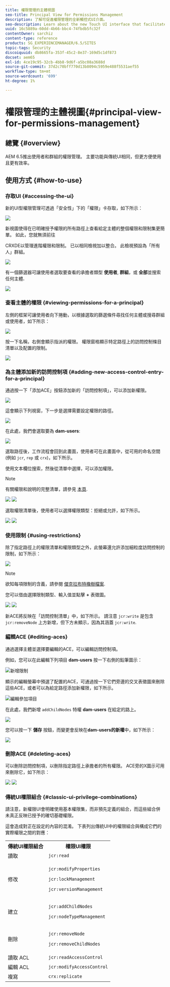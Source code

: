 ```yaml
---
title: 權限管理的主體視圖
seo-title: Principal View for Permissions Management
description: 了解可促進權限管理的全新觸控式UI介面。
seo-description: Learn about the new Touch UI interface that facilitates permissions management.
uuid: 16c5889a-60dd-4b66-bbc4-74fbdb5fc32f
contentOwner: sarchiz
content-type: reference
products: SG_EXPERIENCEMANAGER/6.5/SITES
topic-tags: Security
discoiquuid: db8665fa-353f-45c2-8e37-169d5c1df873
docset: aem65
exl-id: 4ce19c95-32cb-4bb8-9d6f-a5bc08a3688d
source-git-commit: 37d2c70bff770d13b8094c5959e488f5531aef55
workflow-type: tm+mt
source-wordcount: '699'
ht-degree: 1%

---
```


# 權限管理的主體視圖{#principal-view-for-permissions-management}

## 總覽 {#overview}

AEM 6.5推出使用者和群組的權限管理。 主要功能與傳統UI相同，但更方便使用且更有效率。

## 使用方式 {#how-to-use}

### 存取UI {#accessing-the-ui}

新的UI型權限管理可透過「安全性」下的「權限」卡存取，如下所示：

![](assets/screen_shot_2019-03-17at63333pm.png)

新視圖使得在已明確授予權限的所有路徑上查看給定主體的整個權限和限制集更簡單。 如此，您就無須前往

CRXDE以管理進階權限和限制。 已以相同檢視加以整合。 此檢視預設為「所有人」群組。

![](assets/unu-1.png)

有一個篩選器可讓使用者選取要查看的承擔者類型 **使用者**, **群組**，或 **全部**&#x200B;並搜索任何主體&#x200B;**.**

![](assets/image2019-3-20_23-52-51.png)

### 查看主體的權限 {#viewing-permissions-for-a-principal}

左側的框架可讓使用者向下捲動，以根據選取的篩選條件尋找任何主體或搜尋群組或使用者，如下所示：

![](assets/doi-1.png)

按一下名稱，右側會顯示指派的權限。 權限窗格顯示特定路徑上的訪問控制條目清單以及配置的限制。

![](assets/trei-1.png)

### 為主體添加新的訪問控制項 {#adding-new-access-control-entry-for-a-principal}

通過按一下「添加ACE」按鈕添加新的「訪問控制項」，可以添加新權限。

![](assets/patru.png)

這會顯示下列視窗，下一步是選擇需要設定權限的路徑。

![](assets/cinci-1.png)

在此處，我們會選取要為 **dam-users**:

![](assets/sase-1.png)

選取路徑後，工作流程會回到此畫面，使用者可在此畫面中，從可用的命名空間(例如 `jcr`, `rep` 或 `crx`)，如下所示。

使用文本欄位搜索，然後從清單中選擇，可以添加權限。

>[!NOTE]
>
>有關權限和說明的完整清單，請參見 [本頁](/help/sites-administering/user-group-ac-admin.md#access-right-management).

![](assets/image2019-3-21_0-5-47.png) ![](assets/image2019-3-21_0-6-53.png)

選取權限清單後，使用者可以選擇權限類型：拒絕或允許，如下所示。

![](assets/screen_shot_2019-03-17at63938pm.png) ![](assets/screen_shot_2019-03-17at63947pm.png)

### 使用限制 {#using-restrictions}

除了指定路徑上的權限清單和權限類型之外，此螢幕還允許添加細粒度訪問控制的限制，如下所示：

![](assets/image2019-3-21_1-4-14.png)

>[!NOTE]
>
>欲知每項限制的含義，請參閱 [傑克拉布特橡樹檔案](https://jackrabbit.apache.org/oak/docs/security/authorization/restriction.html).

您可以借由選擇限制類型、輸入值並點擊 **+** 表徵圖。

![](assets/sapte-1.png) ![](assets/opt-1.png)

新ACE將反映在「訪問控制清單」中，如下所示。 請注意 `jcr:write` 是包含 `jcr:removeNode` 上方新增，但下方未顯示，因為其涵蓋 `jcr:write`.

### 編輯ACE {#editing-aces}

通過選擇主體並選擇要編輯的ACE，可以編輯訪問控制項。

例如，您可以在此編輯下列項目 **dam-users** 按一下右側的鉛筆圖示：

![新增限制](assets/image2019-3-21_0-35-39.png)

顯示的編輯螢幕中預選了配置的ACE，可通過按一下它們旁邊的交叉表徵圖來刪除這些ACE，或者可以為給定路徑添加新權限，如下所示。

![編輯參加項目](assets/noua-1.png)

在此處，我們新增 `addChildNodes` 特權 **dam-users** 在給定的路上。

![](assets/image2019-3-21_0-45-35.png)

您可以按一下 **儲存** 按鈕，而變更會反映在**dam-users的新權**中，如下所示：

![](assets/zece-1.png)

### 刪除ACE {#deleting-aces}

可以刪除訪問控制項，以刪除指定路徑上承擔者的所有權限。 ACE旁的X圖示可用來刪除它，如下所示：

![](assets/image2019-3-21_0-53-19.png) ![](assets/unspe.png)

### 傳統UI權限組合 {#classic-ui-privilege-combinations}

請注意，新權限UI會明確使用基本權限集，而非預先定義的組合，而這些組合併未真正反映已授予的確切基礎權限。

這會造成對正在設定的內容的混淆。 下表列出傳統UI中的權限組合與構成它們的實際權限之間的對應：

<table>
 <tbody>
  <tr>
   <th>傳統UI權限組合</th>
   <th>權限UI權限</th>
  </tr>
  <tr>
   <td>讀取</td>
   <td><code>jcr:read</code></td>
  </tr>
  <tr>
   <td>修改</td>
   <td><p><code>jcr:modifyProperties</code></p> <p><code>jcr:lockManagement</code></p> <p><code>jcr:versionManagement</code></p> </td>
  </tr>
  <tr>
   <td>建立</td>
   <td><p><code>jcr:addChildNodes</code></p> <p><code>jcr:nodeTypeManagement</code></p> </td>
  </tr>
  <tr>
   <td>刪除</td>
   <td><p><code>jcr:removeNode</code></p> <p><code>jcr:removeChildNodes</code></p> </td>
  </tr>
  <tr>
   <td>讀取 ACL</td>
   <td><code>jcr:readAccessControl</code></td>
  </tr>
  <tr>
   <td>編輯 ACL</td>
   <td><code>jcr:modifyAccessControl</code></td>
  </tr>
  <tr>
   <td>複寫</td>
   <td><code>crx:replicate</code></td>
  </tr>
 </tbody>
</table>
